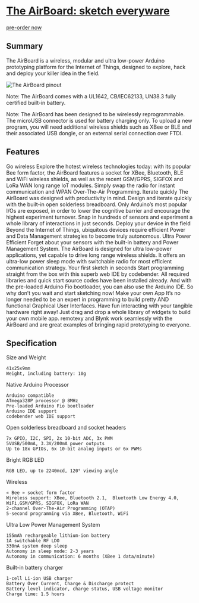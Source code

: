 [The AirBoard: sketch everyware](http://www.theairboard.cc)
=============================================
[pre-order now](http://sales.theairboard.cc)

Summary
-------
The AirBoard is a wireless, modular and ultra low-power Arduino prototyping platform for the Internet of Things, designed to explore, hack and deploy your killer idea in the field.

![The AirBoard pinout](http://www.theairboard.cc/wp-content/uploads/2015/11/pinout1.png)

Note: The AirBoard comes with a UL1642, CB/IEC62133, UN38.3 fully certified built-in battery.

Note: The AirBoard has been designed to be wirelessly reprogrammable. The microUSB connector is used for battery charging only. To upload a new program, you will need additional wireless shields such as XBee or BLE and their associated USB dongle, or an external serial connection over FTDI.

Features
-----------
Go wireless
Explore the hotest wireless technologies today: with its popular Bee form factor, the AirBoard features a socket for XBee, Bluetooth, BLE and WiFi wireless shields, as well as the recent GSM/GPRS, SIGFOX and LoRa WAN long range IoT modules. Simply swap the radio for instant communication and WPAN Over-The-Air Programming.
Iterate quickly
The AirBoard was designed with productivity in mind. Design and iterate quickly with the built-in open solderless breadboard. Only Arduino’s most popular I/Os are exposed, in order to lower the cognitive barrier and encourage the highest experiment turnover. Snap in hundreds of sensors and experiment a whole library of interactions in just seconds.
Deploy your device in the field
Beyond the Internet of Things, ubiquitous devices require efficient Power and Data Management strategies to become truly autonomous.
Ultra Power Efficient
Forget about your sensors with the built-in battery and Power Management System. The AirBoard is designed for ultra low-power applications, yet capable to drive long range wireless shields. It offers an ultra-low power sleep mode with switchable radio for most efficient communication strategy.
Your first sketch in seconds
Start programming straight from the box with this superb web IDE by codebender. All required libraries and quick start source codes have been installed already. And with the pre-loaded Arduino Fio bootloader, you can also use the Arduino IDE. So why don’t you wait and start sketching now!
Make your own App
It’s no longer needed to be an expert in programming to build pretty AND functional Graphical User Interfaces. Have fun interacting with your tangible hardware right away! Just drag and drop a whole library of widgets to build your own mobile app. remotexy and Blynk work seamlessly with the AirBoard and are great examples of bringing rapid prototyping to everyone.

Specification
-------------

Size and Weight

    41x25x9mm
    Weight, including battery: 10g

Native Arduino Processor

    Arduino compatible
    ATmega328P processor @ 8MHz
    Pre-loaded Arduino Fio bootloader
    Arduino IDE support
    codebender web IDE support

Open solderless breadboard and socket headers

    7x GPIO, I2C, SPI, 2x 10-bit ADC, 3x PWM
    5VUSB/500mA, 3.3V/200mA power outputs
    Up to 18x GPIOs, 6x 10-bit analog inputs or 6x PWMs

Bright RGB LED

    RGB LED, up to 2240mcd, 120° viewing angle

Wireless

    « Bee » socket form factor
    Wireless support: XBee, Bluetooth 2.1,  Bluetooth Low Energy 4.0, WiFi,GSM/GPRS, SIGFOX, LoRa WAN
    2-channel Over-The-Air Programming (OTAP)
    5-second programming via XBee, Bluetooth, WiFi

Ultra Low Power Management System

    155mAh rechargeable lithium-ion battery
    1A switchable RF LDO
    330nA system deep sleep
    Autonomy in sleep mode: 2-3 years
    Autonomy in communication: 6 months (XBee 1 data/minute)

Built-in battery charger

    1-cell Li-ion USB charger
    Battery Over Current, Charge & Discharge protect
    Battery level indicator, charge status, USB voltage monitor
    Charge time: 1.5 hours

